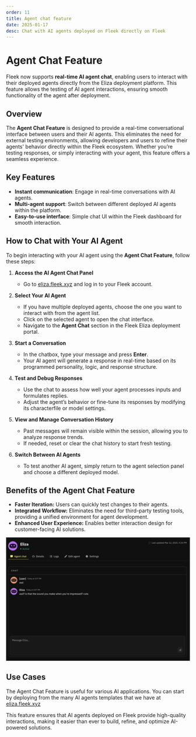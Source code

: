 ```yaml
---
order: 11
title: Agent chat feature
date: 2025-01-17
desc: Chat with AI agents deployed on Fleek directly on Fleek
---
```


# Agent Chat Feature

Fleek now supports **real-time AI agent chat**, enabling users to interact with their deployed agents directly from the Eliza deployment platform. This feature allows the testing of AI agent interactions, ensuring smooth functionality of the agent after deployment.

## Overview

The **Agent Chat Feature** is designed to provide a real-time conversational interface between users and their AI agents. This eliminates the need for external testing environments, allowing developers and users to refine their agents' behavior directly within the Fleek ecosystem. Whether you’re testing responses, or simply interacting with your agent, this feature offers a seamless experience.

## Key Features

- **Instant communication**: Engage in real-time conversations with AI agents.
- **Multi-agent support**: Switch between different deployed AI agents within the platform.
- **Easy-to-use interface**: Simple chat UI within the Fleek dashboard for smooth interaction.

## How to Chat with Your AI Agent

To begin interacting with your AI agent using the **Agent Chat Feature**, follow these steps:

1. **Access the AI Agent Chat Panel**

   - Go to [eliza.fleek.xyz](https://eliza.fleek.xyz) and log in to your Fleek account.

2. **Select Your AI Agent**

   - If you have multiple deployed agents, choose the one you want to interact with from the agent list.
   - Click on the selected agent to open the chat interface.
   - Navigate to the **Agent Chat** section in the Fleek Eliza deployment portal.

3. **Start a Conversation**

   - In the chatbox, type your message and press **Enter**.
   - Your AI agent will generate a response in real-time based on its programmed personality, logic, and response structure.

4. **Test and Debug Responses**

   - Use the chat to assess how well your agent processes inputs and formulates replies.
   - Adjust the agent’s behavior or fine-tune its responses by modifying its characterfile or model settings.

5. **View and Manage Conversation History**

   - Past messages will remain visible within the session, allowing you to analyze response trends.
   - If needed, reset or clear the chat history to start fresh testing.

6. **Switch Between AI Agents**
   - To test another AI agent, simply return to the agent selection panel and choose a different deployed model.

## Benefits of the Agent Chat Feature

- **Faster Iteration:** Users can quickly test changes to their agents.
- **Integrated Workflow:** Eliminates the need for third-party testing tools, providing a unified environment for agent development.
- **Enhanced User Experience:** Enables better interaction design for customer-facing AI solutions.

![Chat with AI agent](./agent-chat.png)

## Use Cases

The Agent Chat Feature is useful for various AI applications. You can start by deploying from the many AI agents templates that we have at [eliza.fleek.xyz](https://eliza.fleek.xyz)

This feature ensures that AI agents deployed on Fleek provide high-quality interactions, making it easier than ever to build, refine, and optimize AI-powered solutions.
